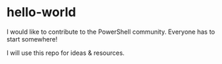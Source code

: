 # hello-world

I would like to contribute to the PowerShell community.
Everyone has to start somewhere!

I will use this repo for ideas & resources.
